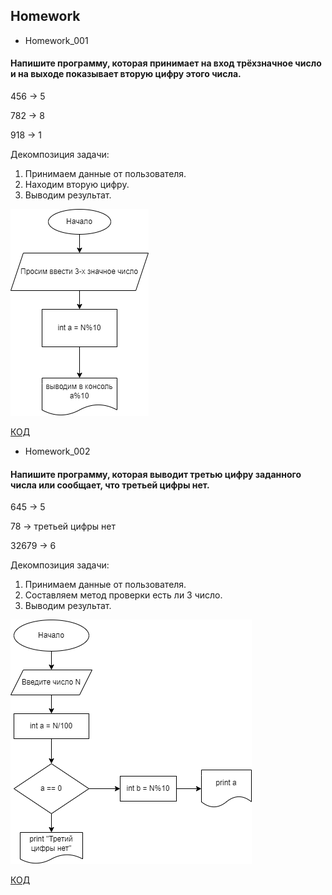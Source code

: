 ## Homework
- Homework_001
#### Напишите программу, которая принимает на вход трёхзначное число и на выходе показывает вторую цифру этого числа.

456 -> 5

782 -> 8

918 -> 1

Декомпозиция задачи:

1. Принимаем данные от пользователя.
2. Находим вторую цифру.
3. Выводим результат. 

![Блок-схема](Homework_001/diagram.drawio.png)

[КОД](Homework_001/program.cs)

 - Homework_002

####  Напишите программу, которая выводит третью цифру заданного числа или сообщает, что третьей цифры нет.

645 -> 5

78 -> третьей цифры нет

32679 -> 6

Декомпозиция задачи:

1. Принимаем данные от пользователя.
2. Составляем метод проверки есть ли 3 число.
3. Выводим результат. 

![Блок-схема](Homework_002/diagram.drawio.png)

[КОД](Homework_002/program.cs)